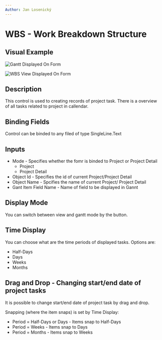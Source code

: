 ```yaml
---
Author: Jan Losenický
---
```


# WBS - Work Breakdown Structure

## Visual Example

![Gantt Displayed On Form](/.attachments/Controls/wbsganttcontrol.png)

![WBS View Displayed On Form](/.attachments/Controls/wbsviewcontrol.png)

## Description

This control is used to creating records of project task. There is a overview of all tasks related to project in callendar.

## Binding Fields

Control can be binded to any filed of type SingleLine.Text

## Inputs

- Mode - Specifies whether the fomr is binded to Project or Project Detail
    - Project
    - Project Detail
- Object Id - Specifies the id of current Project/Project Detail
- Object Name - Spcifies the name of current Project/ Project Detail
- Gant Item Field Name - Name of field to be displayed in Gannt

## Display Mode

You can switch between view and gantt mode by the button.

## Time Display

You can choose what are the time periods of displayed tasks. Options are:
- Half-Days
- Days
- Weeks
- Months

## Drag and Drop - Changing start/end date of project tasks

It is possible to change start/end date of project task by drag and drop.

Snapping (where the item snaps) is set by Time Display:
- Period = Half-Days or Days - Items snap to Half-Days
- Period = Weeks - Items snap to Days
- Period = Months - Items snap to Weeks